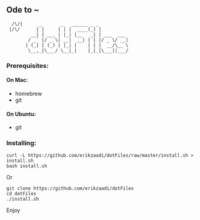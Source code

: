## Ode to ~


      /\/|      _       _   ______ _ _           
     |/\/      | |     | | |  ____(_) |          
             __| | ___ | |_| |__   _| | ___  ___ 
            / _` |/ _ \| __|  __| | | |/ _ \/ __|
           | (_| | (_) | |_| |    | | |  __/\__ \
            \__,_|\___/ \__|_|    |_|_|\___||___/
                                                 
                                             

### Prerequisites:

#### On Mac:

* homebrew
* git

#### On Ubuntu:

* git

### Installing:
    curl -L https://github.com/erikzaadi/dotFiles/raw/master/install.sh > install.sh
    bash install.sh

Or

    git clone https://github.com/erikzaadi/dotFiles
    cd dotFiles
    ./install.sh

Enjoy
